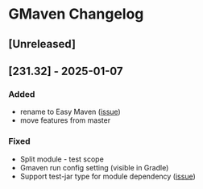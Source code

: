 # GMaven Changelog

## [Unreleased]

## [231.32] - 2025-01-07
### Added
- rename to Easy Maven ([issue](https://github.com/grisha9/gmaven-plugin/issues/10))
- move features from master
### Fixed
- Split module - test scope
- Gmaven run config setting (visible in Gradle)
- Support test-jar type for module dependency ([issue](https://github.com/grisha9/gmaven-plugin/issues/15))

